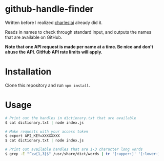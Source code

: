 # github-handle-finder

Written before I realized [charleslai](https://github.com/charleslai/github-handle-finder) already did it.

Reads in names to check through standard input, and outputs the names that are available on GitHub.

**Note that one API request is made per name at a time. Be nice and don't abuse the API. GitHub API rate limits will apply.**

# Installation

Clone this repository and run `npm install`.

# Usage

```sh
# Print out the handles in dictionary.txt that are available
$ cat dictionary.txt | node index.js

# Make requests with your access token
$ export API_KEY=XXXXXXXX
$ cat dictionary.txt | node index.js

# Print out available handles that are 1-3 character long words
$ grep -E "^\w{1,3}$" /usr/share/dict/words | tr '[:upper:]' '[:lower:]' | uniq | node index.js
```
